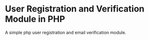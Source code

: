 # User Registration and Verification Module in PHP

A simple php user registration and email verification module.
